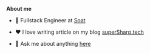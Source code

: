 **About me**

- 💼 Fullstack Engineer at [Soat](http://soat.fr/)

- ❤️ I love writing article on my blog [superSharp.tech](http://supersharp.tech/)

- 💬 Ask me about anything [here](https://github.com/ahdbk/ahdbk/issues)
